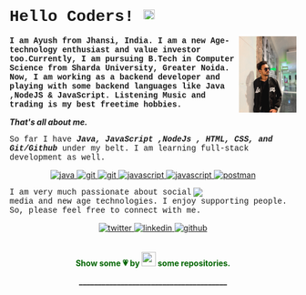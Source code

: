 <h1 style="font-family:courier;"> Hello Coders! <img src="https://imgur.com/TFzFv3D.gif" height=20px width=20px></h1>

<!--<img src="https://imgur.com/Z9n1y5S.gif" height=47% width=47% align="right">-->

<img src="https://github.com/AyushAgarwaal/AyushAgarwaal/blob/master/1675874823588.jpg" width=20% height=25% align="right">


<p style="font-family:courier;"><b>I am <b>Ayush</b> from Jhansi, India. I am a new Age-technology enthusiast and value investor too.Currently, I am pursuing B.Tech in Computer Science from Sharda University, Greater Noida. Now, I am working as a backend developer and playing with some backend languages like Java ,NodeJS & JavaScript. Listening Music and trading is my best freetime hobbies.           

<i>That's all about me.</i></b>
<p style="font-family:courier;">
So far I have <b><i> Java, JavaScript ,NodeJs , HTML, CSS, and Git/Github </i></b> under my belt. I am learning full-stack development as well.


<p align="center">  
    <a href="https://java.com" target="_blank" rel="noreferrer"> <img src="https://www.vectorlogo.zone/logos/java/java-ar21.svg" alt="java" width="60" height="40"/> </a> 
    <a href="https://slack.com/intl/en-in/help/categories/360000049063" target="_blank" rel="noreferrer"> <img src="https://www.vectorlogo.zone/logos/slack/slack-ar21.svg" alt="git" width="40" height="40"/> </a> 
    <a href="https://git-scm.com/" target="_blank" rel="noreferrer"> <img src="https://www.vectorlogo.zone/logos/git-scm/git-scm-icon.svg" alt="git" width="40" height="40"/> </a> 
    <a href="https://html.com" target="_blank" rel="noreferrer"> <img src="https://www.vectorlogo.zone/logos/w3_html5/w3_html5-ar21.svg" alt="javascript" width="60" height="40"/> </a>
    <a href="https://developer.mozilla.org/en-US/docs/Web/JavaScript" target="_blank" rel="noreferrer"> <img src="https://www.vectorlogo.zone/logos/javascript/javascript-ar21.svg" alt="javascript" width="60" height="40"/> </a> 
    <a href="https://nodejs.org" target="_blank" rel="noreferrer"> </a> 
    <a href="https://postman.com" target="_blank" rel="noreferrer"> <img src="https://www.vectorlogo.zone/logos/getpostman/getpostman-icon.svg" alt="postman" width="40" height="40"/> </a> 
       
      
  </p>

<img src="https://www.linkpicture.com/q/github_1.gif" align="right" width=36%>
<p style="font-family:courier;">
I am very much passionate about social media and new age technologies. I enjoy supporting people. So, please feel free to connect with me.</p>

<div align="center">
<a href="https://www.facebook.com/profile.php?id=100035905262683" target="_blank">
<img src=https://www.vectorlogo.zone/logos/facebook/facebook-ar21.svg alt=twitter style="margin-bottom: 1px;" />
</a>
<a href="https://www.linkedin.com/in/ayush-agarwal-%F0%9F%9A%A9-3aba67210/" target="_blank">
<img src=https://img.shields.io/badge/linkedin-%231E77B5.svg?&style=for-the-badge&logo=linkedin&logoColor=white alt=linkedin style="margin-bottom: 20px;" />
</a>
<a href="https://github.com/AyushAgarwaal" target="_blank">
<img src=https://img.shields.io/badge/github-%2324292e.svg?&style=for-the-badge&logo=github&logoColor=white alt=github style="margin-bottom: 20px;" />
</a>

</div> 

<p align="center" style="color:darkgreen;>&nbsp;</p>
<h3 align="center" ><b>Show some 💗 by <img src="https://imgur.com/o7ncZFp.jpg" height=25px width=25px> some repositories.</h3>
<p align="center">_______________________________________</b></p>
